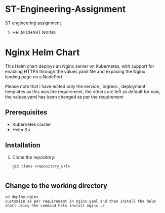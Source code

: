 # ST-Engineering-Assignment
ST engineering assignment 

1. HELM CHART NGINX

# Nginx Helm Chart

This Helm chart deploys an Nginx server on Kubernetes, with support for enabling HTTPS through the values.yaml file and exposing the Nginx landing page on a NodePort.

Please note that i have edited only the service , ingress , deployment templates as this was the requirement, the others are left as default for now, the values.yaml has been changed as per the requirement

## Prerequisites

- Kubernetes cluster
- Helm 3.x

## Installation

1. Clone the repository:

   ```shell
   git clone <repository_url>


## Change to the working directory
   
    cd deploy-nginx
    customize as per requirement in nginx.yaml and then install the helm chart using the command helm install nginx ./

